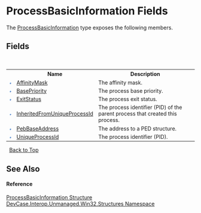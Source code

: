# ProcessBasicInformation Fields
 

The <a href="T_DevCase_Interop_Unmanaged_Win32_Structures_ProcessBasicInformation">ProcessBasicInformation</a> type exposes the following members.


## Fields
&nbsp;<table><tr><th></th><th>Name</th><th>Description</th></tr><tr><td>![Public field](media/pubfield.gif "Public field")</td><td><a href="F_DevCase_Interop_Unmanaged_Win32_Structures_ProcessBasicInformation_AffinityMask">AffinityMask</a></td><td>
The affinity mask.</td></tr><tr><td>![Public field](media/pubfield.gif "Public field")</td><td><a href="F_DevCase_Interop_Unmanaged_Win32_Structures_ProcessBasicInformation_BasePriority">BasePriority</a></td><td>
The process base priority.</td></tr><tr><td>![Public field](media/pubfield.gif "Public field")</td><td><a href="F_DevCase_Interop_Unmanaged_Win32_Structures_ProcessBasicInformation_ExitStatus">ExitStatus</a></td><td>
The process exit status.</td></tr><tr><td>![Public field](media/pubfield.gif "Public field")</td><td><a href="F_DevCase_Interop_Unmanaged_Win32_Structures_ProcessBasicInformation_InheritedFromUniqueProcessId">InheritedFromUniqueProcessId</a></td><td>
The process identifier (PID) of the parent process that created this process.</td></tr><tr><td>![Public field](media/pubfield.gif "Public field")</td><td><a href="F_DevCase_Interop_Unmanaged_Win32_Structures_ProcessBasicInformation_PebBaseAddress">PebBaseAddress</a></td><td>
The address to a PED structure.</td></tr><tr><td>![Public field](media/pubfield.gif "Public field")</td><td><a href="F_DevCase_Interop_Unmanaged_Win32_Structures_ProcessBasicInformation_UniqueProcessId">UniqueProcessId</a></td><td>
The process identifier (PID).</td></tr></table>&nbsp;
<a href="#processbasicinformation-fields">Back to Top</a>

## See Also


#### Reference
<a href="T_DevCase_Interop_Unmanaged_Win32_Structures_ProcessBasicInformation">ProcessBasicInformation Structure</a><br /><a href="N_DevCase_Interop_Unmanaged_Win32_Structures">DevCase.Interop.Unmanaged.Win32.Structures Namespace</a><br />